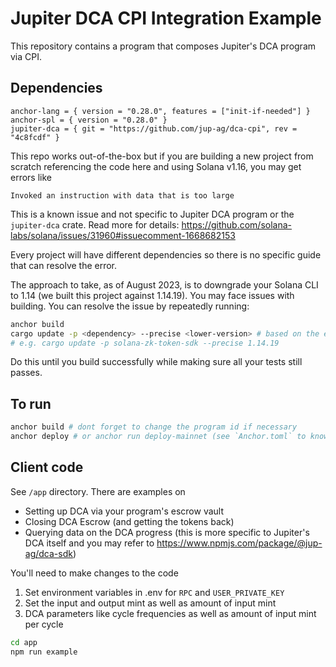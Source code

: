 # Jupiter DCA CPI Integration Example

This repository contains a program that composes Jupiter's DCA program via CPI.

## Dependencies
```
anchor-lang = { version = "0.28.0", features = ["init-if-needed"] }
anchor-spl = { version = "0.28.0" }
jupiter-dca = { git = "https://github.com/jup-ag/dca-cpi", rev = "4c8fcdf" }
```

This repo works out-of-the-box but if you are building a new project from scratch referencing the code here and using Solana v1.16, you may get errors like
```
Invoked an instruction with data that is too large
```

This is a known issue and not specific to Jupiter DCA program or the `jupiter-dca` crate. Read more for details:
https://github.com/solana-labs/solana/issues/31960#issuecomment-1668682153

Every project will have different dependencies so there is no specific guide that can resolve the error.

The approach to take, as of August 2023, is to downgrade your Solana CLI to 1.14 (we built this project against 1.14.19). You may face issues with building. You can resolve the issue by repeatedly running:

```sh
anchor build
cargo update -p <dependency> --precise <lower-version> # based on the error, downgrade the dependencies' versions
# e.g. cargo update -p solana-zk-token-sdk --precise 1.14.19
```

Do this until you build successfully while making sure all your tests still passes.

## To run
```sh
anchor build # dont forget to change the program id if necessary
anchor deploy # or anchor run deploy-mainnet (see `Anchor.toml` to know what it does)
```

## Client code
See `/app` directory.
There are examples on
- Setting up DCA via your program's escrow vault
- Closing DCA Escrow (and getting the tokens back)
- Querying data on the DCA progress (this is more specific to Jupiter's DCA itself and you may refer to https://www.npmjs.com/package/@jup-ag/dca-sdk)

You'll need to make changes to the code
1. Set environment variables in .env for `RPC` and `USER_PRIVATE_KEY`
2. Set the input and output mint as well as amount of input mint
3. DCA parameters like cycle frequencies as well as amount of input mint per cycle

```sh
cd app
npm run example
```
